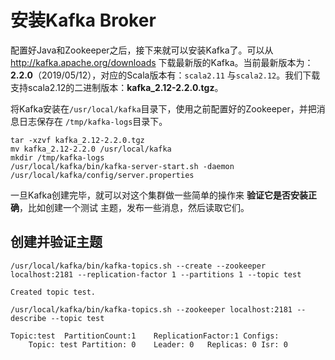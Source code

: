 安装Kafka Broker
================================================================================
配置好Java和Zookeeper之后，接下来就可以安装Kafka了。可以从 http://kafka.apache.org/downloads
下载最新版的Kafka。当前最新版本为：**2.2.0**（2019/05/12），对应的Scala版本有：`scala2.11`
与`scala2.12`。我们下载支持scala2.12的二进制版本：**kafka_2.12-2.2.0.tgz**。

将Kafka安装在`/usr/local/kafka`目录下，使用之前配置好的Zookeeper，并把消息日志保存在
`/tmp/kafka-logs`目录下。
```shell
tar -xzvf kafka_2.12-2.2.0.tgz
mv kafka_2.12-2.2.0 /usr/local/kafka
mkdir /tmp/kafka-logs
/usr/local/kafka/bin/kafka-server-start.sh -daemon /usr/local/kafka/config/server.properties
```
一旦Kafka创建完毕，就可以对这个集群做一些简单的操作来 **验证它是否安装正确**，比如创建一个测试
主题，发布一些消息，然后读取它们。

## 创建并验证主题
```shell
/usr/local/kafka/bin/kafka-topics.sh --create --zookeeper localhost:2181 --replication-factor 1 --partitions 1 --topic test
```
```
Created topic test.
```
```shell
/usr/local/kafka/bin/kafka-topics.sh --zookeeper localhost:2181 --describe --topic test
```
```
Topic:test	PartitionCount:1	ReplicationFactor:1	Configs:
	Topic: test	Partition: 0	Leader: 0	Replicas: 0	Isr: 0
```
